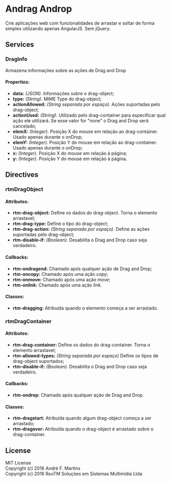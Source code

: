 Andrag Androp
=============

Crie aplicações web com funcionalidades de arrastar e soltar de forma simples utilizando apenas AngularJS. Sem jQuery.

Services
--------

### DragInfo

Armazena informações sobre as ações de Drag and Drop

#### Properties:
* __data:__ _(JSON)_. Informações sobre o drag-object;
* __type:__ _(String)_. MIME Type do drag-object;
* __actionAllowed:__ _(String separada por espaço)_. Ações suportadas pelo drag-object;
* __actionUsed:__ _(String)_. Utilizado pelo drag-container para especificar qual ação ele utilizará. Se esse valor for "none" o Drag and Drop será cancelado;
* __elemX:__ _(Integer)_. Posição X do mouse em relação ao drag-container. Usado apenas durante o onDrop;
* __elemY:__ _(Integer)_. Posição Y do mouse em relação ao drag-container. Usado apenas durante o onDrop;
* __x:__ _(Integer)_. Posição X do mouse em relação à página;
* __y:__ _(Integer)_. Posição Y do mouse em relação à página.

Directives
----------

### rtmDragObject

#### Attributes:
* __rtm-drag-object:__ Define os dados do drag-object. Torna o elemento arrastavel;
* __rtm-drag-type:__ Define o tipo do drag-object;
* __rtm-drag-action:__ _(String separada por espaço)_. Define as ações suportadas pelo drag-object;
* __rtm-disable-if:__ _(Boolean)_. Desabilita o Drag and Drop caso seja verdadeiro.

#### Callbacks:
* __rtm-ondragend:__ Chamado após qualquer ação de Drag and Drop;
* __rtm-oncopy:__ Chamado após uma ação _copy_;
* __rtm-onmove:__ Chamado após uma ação _move_;
* __rtm-onlink:__ Chamado após uma ação _link_.

#### Classes:
* __rtm-dragging:__ Atribuída quando o elemento começa a ser arrastado.

### rtmDragContainer

#### Attributes:
* __rtm-drag-container:__ Define os dados do drag-container. Torna o elemento arrastavel;
* __rtm-allowed-types:__ _(String separada por espaço)_ Define os tipos de drag-object suportados;
* __rtm-disable-if:__ _(Boolean)_. Desabilita o Drag and Drop caso seja verdadeiro.

#### Callbacks:
* __rtm-ondrop:__ Chamado após qualquer ação de Drag and Drop.

#### Classes:
* __rtm-dragstart:__ Atribuída quando algum drag-object começa a ser arrastado;
* __rtm-dragover:__ Atribuída quando o drag-object é arrastado sobre o drag-container.


License
-------

MIT License  
Copyright (c) 2016 André F. Martins  
Copyright (c) 2016 RooTM Soluções em Sistemas Multimídia Ltda  
